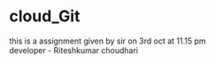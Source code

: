# cloud_Git
this is a assignment given by sir on 3rd oct at 11.15 pm
<br>
developer - Riteshkumar choudhari
